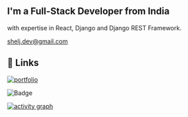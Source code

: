 ## I'm a Full-Stack Developer from India
with expertise in React, Django and Django REST Framework.


[shelj.dev@gmail.com](mailto:shelj.dev@gmail.com)



## 🔗 Links
[![portfolio](https://img.shields.io/badge/my_portfolio-000?style=for-the-badge&logo=ko-fi&logoColor=white)](https://shelj.in)




![Badge](https://hitscounter.dev/api/hit?url=https%3A%2F%2Fgithub.com%2FShelJi&label=Totalvisits&icon=github&color=%23198754)

[![activity graph](https://github-readme-activity-graph.vercel.app/graph?username=shelji&theme=dracula)](https://github-readme-activity-graph.vercel.app/graph?username=shelji&theme=dracula)
